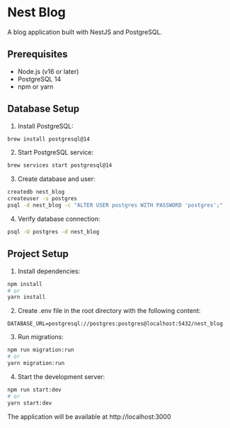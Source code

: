 # Nest Blog

A blog application built with NestJS and PostgreSQL.

## Prerequisites

- Node.js (v16 or later)
- PostgreSQL 14
- npm or yarn

## Database Setup

1. Install PostgreSQL:
```bash
brew install postgresql@14
```

2. Start PostgreSQL service:
```bash
brew services start postgresql@14
```

3. Create database and user:
```bash
createdb nest_blog
createuser -s postgres
psql -d nest_blog -c "ALTER USER postgres WITH PASSWORD 'postgres';"
```

4. Verify database connection:
```bash
psql -U postgres -d nest_blog
```

## Project Setup

1. Install dependencies:
```bash
npm install
# or
yarn install
```

2. Create .env file in the root directory with the following content:
```
DATABASE_URL=postgresql://postgres:postgres@localhost:5432/nest_blog
```

3. Run migrations:
```bash
npm run migration:run
# or
yarn migration:run
```

4. Start the development server:
```bash
npm run start:dev
# or
yarn start:dev
```

The application will be available at http://localhost:3000
